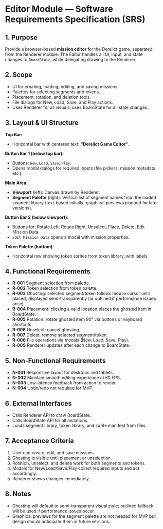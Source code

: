 # Editor Module — Software Requirements Specification (SRS)

## 1. Purpose
Provide a browser-based **mission editor** for the Derelict game, separated from the Renderer module. The Editor handles all UI, input, and state changes to `BoardState`, while delegating drawing to the Renderer.

## 2. Scope
- UI for creating, loading, editing, and saving missions.
- Palettes for selecting segments and tokens.
- Placement, rotation, and deletion tools.
- File dialogs for New, Load, Save, and Play actions.
- Uses Renderer for all visuals; uses BoardState for all state changes.

## 3. Layout & UI Structure
**Top Bar:**
- Horizontal bar with centered text: **"Derelict Game Editor"**.

**Button Bar 1 (below top bar):**
- Buttons: `New`, `Load`, `Save`, `Play`.
- Opens modal dialogs for required inputs (file pickers, mission metadata, etc.).

**Main Area:**
- **Viewport** (left): Canvas drawn by Renderer.
- **Segment Palette** (right): Vertical list of segment names from the loaded segment library (text-based initially; graphical previews planned for later versions).

**Button Bar 2 (below viewport):**
- Buttons for: Rotate Left, Rotate Right, Unselect, Place, Delete, Edit Mission Data.
- `Edit Mission Data` opens a modal with mission properties.

**Token Palette (bottom):**
- Horizontal row showing token sprites from token library, with labels.

## 4. Functional Requirements
- **R-001** Segment selection from palette.
- **R-002** Token selection from token palette.
- **R-003** Ghosting: selected segment/token follows mouse cursor until placed, displayed semi-transparently (or outlined if performance issues arise).
- **R-004** Placement: clicking a valid location places the ghosted item in BoardState.
- **R-005** Rotation: rotate ghosted item 90° via buttons or keyboard shortcuts.
- **R-006** Unselect: cancel ghosting.
- **R-007** Delete: remove selected segment/token.
- **R-008** File operations via modals (New, Load, Save, Play).
- **R-009** Renderer updates after each change to BoardState.

## 5. Non-Functional Requirements
- **N-001** Responsive layout for desktops and tablets.
- **N-002** Maintain smooth editing experience at 60 FPS.
- **N-003** Low-latency feedback from action to render.
- **N-004** Undo/redo not required for MVP.

## 6. External Interfaces
- Calls Renderer API to draw BoardState.
- Calls BoardState API for all mutations.
- Loads segment library, token library, and sprite manifest from files.

## 7. Acceptance Criteria
1. User can create, edit, and save missions.
2. Ghosting is visible until placement or unselection.
3. Rotation, unselect, and delete work for both segments and tokens.
4. Modals for New/Load/Save/Play collect required inputs and act accordingly.
5. Renderer shows changes immediately.

## 8. Notes
- Ghosting will default to semi-transparent visual style; outlined fallback will be used if performance issues occur.
- Graphical previews for the segment palette are not needed for MVP but design should anticipate them in future versions.


